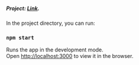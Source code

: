 ##### Project: [Link](https://file-management-5kg2y11g3-gitshwetarai.vercel.app/login).

In the project directory, you can run:

### `npm start`

Runs the app in the development mode.<br />
Open [http://localhost:3000](http://localhost:3000) to view it in the browser.

